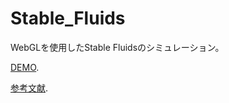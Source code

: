 # Stable_Fluids
WebGLを使用したStable Fluidsのシミュレーション。

[DEMO](https://gu215.github.io/Stable_Fluids.github.io/).

[参考文献](https://mofu-dev.com/blog/stable-fluids/).
